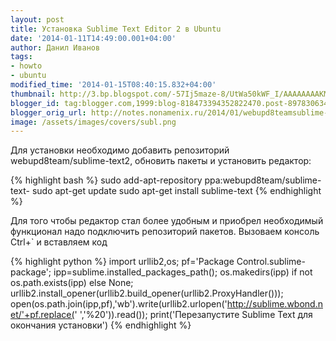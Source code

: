 ```yaml
---
layout: post
title: Установка Sublime Text Editor 2 в Ubuntu
date: '2014-01-11T14:49:00.001+04:00'
author: Данил Иванов
tags:
- howto
- ubuntu
modified_time: '2014-01-15T08:40:15.832+04:00'
thumbnail: http://3.bp.blogspot.com/-57Ij5maze-8/UtWa50kWF_I/AAAAAAAAKMo/2SVD1zyIeSU/s72-c/tjfAO.jpg
blogger_id: tag:blogger.com,1999:blog-818473394352822470.post-8978306347620525772
blogger_orig_url: http://notes.nonamenix.ru/2014/01/webupd8teamsublime-text2-sudo-add-apt.html
image: /assets/images/covers/subl.png
---
```


Для установки необходимо добавить репозиторий webupd8team/sublime-text2, обновить пакеты и установить редактор:

{% highlight bash %}
sudo add-apt-repository ppa:webupd8team/sublime-text-
sudo apt-get update
sudo apt-get install sublime-text
{% endhighlight %}

Для того чтобы редактор стал более удобным и приобрел необходимый функционал надо подключить репозиторий пакетов. Вызоваем консоль Ctrl+` и вставляем код

{% highlight python %}
import urllib2,os; pf='Package Control.sublime-package'; ipp=sublime.installed_packages_path(); os.makedirs(ipp) if not os.path.exists(ipp) else None; urllib2.install_opener(urllib2.build_opener(urllib2.ProxyHandler())); open(os.path.join(ipp,pf),'wb').write(urllib2.urlopen('http://sublime.wbond.net/'+pf.replace(' ','%20')).read()); print('Перезапустите Sublime Text для окончания установки')
{% endhighlight %}
